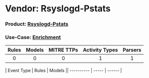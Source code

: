 Vendor: Rsyslogd-Pstats
=======================
### Product: [Rsyslogd-Pstats](../ds_rsyslogd-pstats_rsyslogd-pstats.md)
### Use-Case: [Enrichment](../../../../UseCases/uc_enrichment.md)

| Rules | Models | MITRE TTPs | Activity Types | Parsers |
|:-----:|:------:|:----------:|:--------------:|:-------:|
|   0   |   0    |     0      |       1        |    1    |

| Event Type | Rules | Models || ---------- | ----- | ------ |
